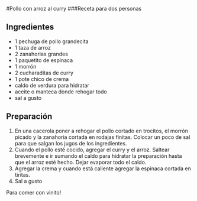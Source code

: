 #Pollo con arroz al curry
###Receta para dos personas

## Ingredientes
* 1 pechuga de pollo grandecita
* 1 taza de arroz
* 2 zanahorias grandes
* 1 paquetito de espinaca
* 1 morrón
* 2 cucharaditas de curry
* 1 pote chico de crema
* caldo de verdura para hidratar
* aceite o manteca donde rehogar todo
* sal a gusto

## Preparación
1. En una cacerola poner a rehogar el pollo cortado en trocitos, el morrón picado y la zanahoria cortada en rodajas finitas. Colocar un poco de sal para que salgan los jugos de los ingredientes.
2. Cuando el pollo esté cocido, agregar el curry y el arroz. Saltear brevemente e ir sumando el caldo para hidratar la preparación hasta que el arroz esté hecho. Dejar evaporar todo el caldo.
3. Agregar la crema y cuando está caliente agregar la espinaca cortada en tiritas.
4. Sal a gusto

Para comer con vinito!
